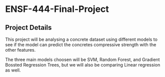 # ENSF-444-Final-Project

## Project Details

This project will be analysing a concrete dataset using different models to see if the model can predict the concretes compressive strength with the other features.

The three main models choosen will be SVM, Random Forest, and Gradient Bossted Regression Trees, but we will also be comparing Linear regression as well.
